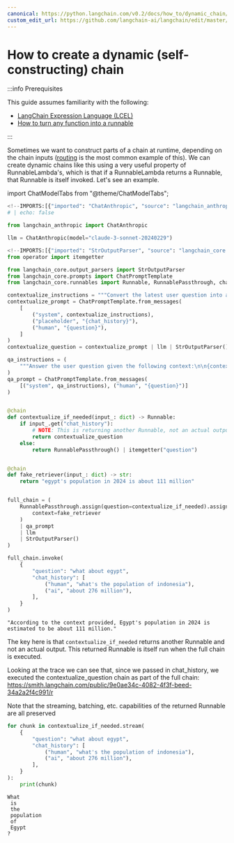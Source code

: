```yaml
---
canonical: https://python.langchain.com/v0.2/docs/how_to/dynamic_chain/
custom_edit_url: https://github.com/langchain-ai/langchain/edit/master/docs/docs/how_to/dynamic_chain.ipynb
---
```


# How to create a dynamic (self-constructing) chain

:::info Prerequisites

This guide assumes familiarity with the following:
- [LangChain Expression Language (LCEL)](/docs/concepts/#langchain-expression-language)
- [How to turn any function into a runnable](/docs/how_to/functions)

:::

Sometimes we want to construct parts of a chain at runtime, depending on the chain inputs ([routing](/docs/how_to/routing/) is the most common example of this). We can create dynamic chains like this using a very useful property of RunnableLambda's, which is that if a RunnableLambda returns a Runnable, that Runnable is itself invoked. Let's see an example.

import ChatModelTabs from "@theme/ChatModelTabs";

<ChatModelTabs
customVarName="llm"
/>

```python
<!--IMPORTS:[{"imported": "ChatAnthropic", "source": "langchain_anthropic", "docs": "https://api.python.langchain.com/en/latest/chat_models/langchain_anthropic.chat_models.ChatAnthropic.html", "title": "How to create a dynamic (self-constructing) chain"}]-->
# | echo: false

from langchain_anthropic import ChatAnthropic

llm = ChatAnthropic(model="claude-3-sonnet-20240229")
```

```python
<!--IMPORTS:[{"imported": "StrOutputParser", "source": "langchain_core.output_parsers", "docs": "https://api.python.langchain.com/en/latest/output_parsers/langchain_core.output_parsers.string.StrOutputParser.html", "title": "How to create a dynamic (self-constructing) chain"}, {"imported": "ChatPromptTemplate", "source": "langchain_core.prompts", "docs": "https://api.python.langchain.com/en/latest/prompts/langchain_core.prompts.chat.ChatPromptTemplate.html", "title": "How to create a dynamic (self-constructing) chain"}, {"imported": "Runnable", "source": "langchain_core.runnables", "docs": "https://api.python.langchain.com/en/latest/runnables/langchain_core.runnables.base.Runnable.html", "title": "How to create a dynamic (self-constructing) chain"}, {"imported": "RunnablePassthrough", "source": "langchain_core.runnables", "docs": "https://api.python.langchain.com/en/latest/runnables/langchain_core.runnables.passthrough.RunnablePassthrough.html", "title": "How to create a dynamic (self-constructing) chain"}, {"imported": "chain", "source": "langchain_core.runnables", "docs": "https://api.python.langchain.com/en/latest/runnables/langchain_core.runnables.base.chain.html", "title": "How to create a dynamic (self-constructing) chain"}]-->
from operator import itemgetter

from langchain_core.output_parsers import StrOutputParser
from langchain_core.prompts import ChatPromptTemplate
from langchain_core.runnables import Runnable, RunnablePassthrough, chain

contextualize_instructions = """Convert the latest user question into a standalone question given the chat history. Don't answer the question, return the question and nothing else (no descriptive text)."""
contextualize_prompt = ChatPromptTemplate.from_messages(
    [
        ("system", contextualize_instructions),
        ("placeholder", "{chat_history}"),
        ("human", "{question}"),
    ]
)
contextualize_question = contextualize_prompt | llm | StrOutputParser()

qa_instructions = (
    """Answer the user question given the following context:\n\n{context}."""
)
qa_prompt = ChatPromptTemplate.from_messages(
    [("system", qa_instructions), ("human", "{question}")]
)


@chain
def contextualize_if_needed(input_: dict) -> Runnable:
    if input_.get("chat_history"):
        # NOTE: This is returning another Runnable, not an actual output.
        return contextualize_question
    else:
        return RunnablePassthrough() | itemgetter("question")


@chain
def fake_retriever(input_: dict) -> str:
    return "egypt's population in 2024 is about 111 million"


full_chain = (
    RunnablePassthrough.assign(question=contextualize_if_needed).assign(
        context=fake_retriever
    )
    | qa_prompt
    | llm
    | StrOutputParser()
)

full_chain.invoke(
    {
        "question": "what about egypt",
        "chat_history": [
            ("human", "what's the population of indonesia"),
            ("ai", "about 276 million"),
        ],
    }
)
```

```output
"According to the context provided, Egypt's population in 2024 is estimated to be about 111 million."
```

The key here is that `contextualize_if_needed` returns another Runnable and not an actual output. This returned Runnable is itself run when the full chain is executed.

Looking at the trace we can see that, since we passed in chat_history, we executed the contextualize_question chain as part of the full chain: https://smith.langchain.com/public/9e0ae34c-4082-4f3f-beed-34a2a2f4c991/r

Note that the streaming, batching, etc. capabilities of the returned Runnable are all preserved

```python
for chunk in contextualize_if_needed.stream(
    {
        "question": "what about egypt",
        "chat_history": [
            ("human", "what's the population of indonesia"),
            ("ai", "about 276 million"),
        ],
    }
):
    print(chunk)
```
```output
What
 is
 the
 population
 of
 Egypt
?
```